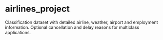 # airlines_project
Classification dataset with detailed airline, weather, airport and employment information. Optional cancellation and delay reasons for multiclass applications.
